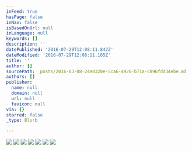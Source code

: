 ```yaml
---
inFeed: true
hasPage: false
inNav: false
isBasedOnUrl: null
inLanguage: null
keywords: []
description: ''
datePublished: '2016-07-29T12:08:11.842Z'
dateModified: '2016-07-29T12:08:11.165Z'
title: ''
author: []
sourcePath: _posts/2016-03-08-24e8320e-5ca6-4926-b71a-c896fdd34ebe.md
authors: []
publisher:
  name: null
  domain: null
  url: null
  favicon: null
via: {}
starred: false
_type: Blurb

---
```

![](https://the-grid-user-content.s3-us-west-2.amazonaws.com/33baecbc-cf70-4054-a2e0-f1f1293308e5.jpg)
![](https://the-grid-user-content.s3-us-west-2.amazonaws.com/04cc44f5-2ae7-4a03-8732-3e1a3042524f.jpg)
![](https://the-grid-user-content.s3-us-west-2.amazonaws.com/07a789da-2297-4ae8-970c-27c9ba64566c.jpg)
![](https://the-grid-user-content.s3-us-west-2.amazonaws.com/fdc333ce-5d86-41c1-bcc0-7c8365ee0bf6.jpg)
![](https://the-grid-user-content.s3-us-west-2.amazonaws.com/202fcb42-bf36-4c05-80d9-d285b0faeda0.jpg)
![](https://the-grid-user-content.s3-us-west-2.amazonaws.com/6a421036-25f1-476a-a282-ca85c5cd35ed.jpg)
![](https://the-grid-user-content.s3-us-west-2.amazonaws.com/39d07675-4137-415b-a50d-2a3c96db441a.jpg)